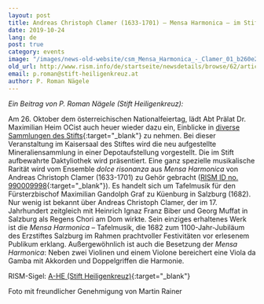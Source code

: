 ```yaml
---
layout: post
title: Andreas Christoph Clamer (1633-1701) – Mensa Harmonica – im Stift Heiligenkreuz
date: 2019-10-24
lang: de
post: true
category: events
image: "/images/news-old-website/csm_Mensa_Harmonica_-_Clamer_01_b260e2f7f4.jpg"
old_url: http://www.rism.info/de/startseite/newsdetails/browse/62/article/64/andreas-christoph-clamer-1633-1701-mensa-harmonica-at-heiligenkreuz-monastery.html
email: p.roman@stift-heiligenkreuz.at
author: P. Roman Nägele
---
```



_Ein Beitrag von P. Roman Nägele (Stift Heiligenkreuz):_

Am 26. Oktober dem österreichischen Nationalfeiertag, lädt Abt Prälat Dr. Maximilian Heim OCist auch heuer wieder dazu ein, Einblicke in [diverse Sammlungen des Stifts](http://www.stift-heiligenkreuz-sammlungen.at){:target="_blank"} zu nehmen. Bei dieser Veranstaltung im Kaisersaal des Stiftes wird die neu aufgestellte Mineraliensammlung in einer Depotaufstellung vorgestellt. Die im Stift aufbewahrte Daktyliothek wird präsentiert. Eine ganz spezielle musikalische Rarität wird vom Ensemble _dolce risonanza_ aus _Mensa Harmonica_ von Andreas Christoph Clamer (1633-1701) zu Gehör gebracht ([RISM ID no. 990009998](https://opac.rism.info/search?id=990009998&View=rism){:target="_blank"}). Es handelt sich um Tafelmusik für den Fürsterzbischof Maximilian Gandolph Graf zu Küenburg in Salzburg (1682). Nur wenig ist bekannt über Andreas Christoph Clamer, der im 17. Jahrhundert zeitgleich mit Heinrich Ignaz Franz Biber und Georg Muffat in Salzburg als Regens Chori am Dom wirkte. Sein einziges erhaltenes Werk ist die _Mensa Harmonica_ – Tafelmusik, die 1682 zum 1100-Jahr-Jubiläum des Erzstiftes Salzburg im Rahmen prachtvoller Festivitäten vor erlesenem Publikum erklang. Außergewöhnlich ist auch die Besetzung der _Mensa Harmonica_: Neben zwei Violinen und einem Violone bereichert eine Viola da Gamba mit Akkorden und Doppelgriffen die Harmonie.

RISM-Sigel: [A-HE (Stift Heiligenkreuz)](https://opac.rism.info/search?View=rism&siglum=A-HE){:target="_blank"}



Foto mit freundlicher Genehmigung von Martin Rainer

